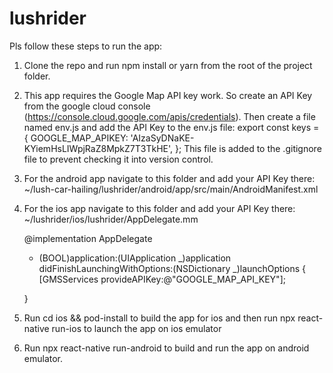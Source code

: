 # lushrider

Pls follow these steps to run the app:

1. Clone the repo and run npm install or yarn from the root of the project folder.
2. This app requires the Google Map API key work. So create an API Key from the google cloud console (https://console.cloud.google.com/apis/credentials). Then create a file named env.js and add the API Key to the env.js file:
   export const keys = {
   GOOGLE_MAP_APIKEY: 'AIzaSyDNaKE-KYiemHsLIWpjRaZ8MpkZ7T3TkHE',
   };
   This file is added to the .gitignore file to prevent checking it into version control.

3. For the android app navigate to this folder and add your API Key there:
   ~/lush-car-hailing/lushrider/android/app/src/main/AndroidManifest.xml
   <application>
   <meta-data android:name="com.google.android.geo.API_KEY" android:value="GOOGLE_MAP_API_KEY"/>
   </application>

4. For the ios app navigate to this folder and add your API Key there:
   ~/lushrider/ios/lushrider/AppDelegate.mm

   @implementation AppDelegate

   - (BOOL)application:(UIApplication _)application didFinishLaunchingWithOptions:(NSDictionary _)launchOptions
     {
     [GMSServices provideAPIKey:@"GOOGLE_MAP_API_KEY"];

   }

5. Run cd ios && pod-install to build the app for ios and then run npx react-native run-ios to launch the app on ios emulator
6. Run npx react-native run-android to build and run the app on android emulator.
